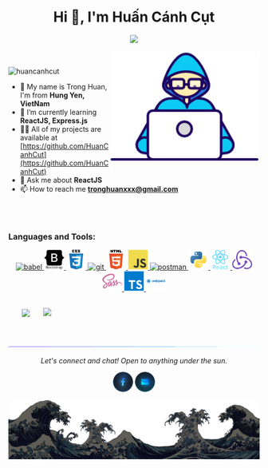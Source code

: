 <h1 align="center">Hi 👋, I'm Huấn Cánh Cụt</h1>
<p align="center">
    <img
        src="https://readme-typing-svg.herokuapp.com?color=%2336BCF7&center=true&vCenter=true&lines=Front-end+Developer+from+Viet+Nam;Nice+to+meet+you...!"
    />
</p>
<div align="left">
    <img
        src="./image/Developer.gif"
        alt="Coding"
        align="right"
        width="300"
    />
<br/>
<p align="left">
        <img
            src="https://komarev.com/ghpvc/?username=huancanhcut&label=Profile%20views&color=0e75b6&style=flat"
            alt="huancanhcut"
        />
    </p>

-   🐧 My name is Trong Huan, I'm from **Hung Yen, VietNam**
-   🌱 I’m currently learning **ReactJS, Express.js**
-   👨‍💻 All of my projects are available at [https://github.com/HuanCanhCut](https://github.com/HuanCanhCut)
-   💬 Ask me about **ReactJS**
-   📫 How to reach me **tronghuanxxx@gmail.com**
</div>

<br/>
<br/>

<h3 align="left">Languages and Tools:</h3>
<p align="center">
    <a href="https://babeljs.io/" target="_blank" rel="noreferrer">
        <img src="https://www.vectorlogo.zone/logos/babeljs/babeljs-icon.svg" alt="babel" width="40" height="40" />
    </a>
    <a href="https://getbootstrap.com" target="_blank" rel="noreferrer">
        <img
            src="https://raw.githubusercontent.com/devicons/devicon/master/icons/bootstrap/bootstrap-plain-wordmark.svg"
            alt="bootstrap"
            width="40"
            height="40"
        />
    </a>
    <a href="https://www.w3schools.com/css/" target="_blank" rel="noreferrer">
        <img
            src="https://raw.githubusercontent.com/devicons/devicon/master/icons/css3/css3-original-wordmark.svg"
            alt="css3"
            width="40"
            height="40"
        />
    </a>
    <a href="https://git-scm.com/" target="_blank" rel="noreferrer">
        <img src="https://www.vectorlogo.zone/logos/git-scm/git-scm-icon.svg" alt="git" width="40" height="40" />
    </a>
    <a href="https://www.w3.org/html/" target="_blank" rel="noreferrer">
        <img
            src="https://raw.githubusercontent.com/devicons/devicon/master/icons/html5/html5-original-wordmark.svg"
            alt="html5"
            width="40"
            height="40"
        />
    </a>
    <a href="https://developer.mozilla.org/en-US/docs/Web/JavaScript" target="_blank" rel="noreferrer">
        <img
            src="https://raw.githubusercontent.com/devicons/devicon/master/icons/javascript/javascript-original.svg"
            alt="javascript"
            width="40"
            height="40"
        />
    </a>
    <a href="https://postman.com" target="_blank" rel="noreferrer">
        <img
            src="https://www.vectorlogo.zone/logos/getpostman/getpostman-icon.svg"
            alt="postman"
            width="40"
            height="40"
        />
    </a>
    <a href="https://www.python.org" target="_blank" rel="noreferrer">
        <img
            src="https://raw.githubusercontent.com/devicons/devicon/master/icons/python/python-original.svg"
            alt="python"
            width="40"
            height="40"
        />
    </a>
    <a href="https://reactjs.org/" target="_blank" rel="noreferrer">
        <img
            src="https://raw.githubusercontent.com/devicons/devicon/master/icons/react/react-original-wordmark.svg"
            alt="react"
            width="40"
            height="40"
        />
    </a>
    <a href="https://redux.js.org" target="_blank" rel="noreferrer">
        <img
            src="https://raw.githubusercontent.com/devicons/devicon/master/icons/redux/redux-original.svg"
            alt="redux"
            width="40"
            height="40"
        />
    </a>
    <a href="https://sass-lang.com" target="_blank" rel="noreferrer">
        <img
            src="https://raw.githubusercontent.com/devicons/devicon/master/icons/sass/sass-original.svg"
            alt="sass"
            width="40"
            height="40"
        />
    </a>
    <a href="https://www.typescriptlang.org/" target="_blank" rel="noreferrer">
        <img
            src="https://raw.githubusercontent.com/devicons/devicon/master/icons/typescript/typescript-original.svg"
            alt="typescript"
            width="40"
            height="40"
        />
    </a>
    <a href="https://webpack.js.org" target="_blank" rel="noreferrer">
        <img
            src="https://raw.githubusercontent.com/devicons/devicon/d00d0969292a6569d45b06d3f350f463a0107b0d/icons/webpack/webpack-original-wordmark.svg"
            alt="webpack"
            width="40"
            height="40"
        />
    </a>
</p>

<br/>

<div align="center">
  <a href="#" title="Trong Huan Github Stats">
    <img align="right" width="434" src="https://github-readme-stats.vercel.app/api?username=HuanCanhCut&theme=tokyonight&show_icons=true&count_private=true&border_color=61dafb">
  </a>

<a href="#" title="Trong Huan Most Used Languages">
    <img width="315" align="center" src="https://github-readme-stats.vercel.app/api/top-langs/?username=HuanCanhCut&theme=tokyonight&count_private=true&layout=compact&langs_count=6&border_color=61dafb">
  </a>
  <br>
</div>

</div>

<br />
<br />

![divider](./image/divider.gif)

<p align="center">
  <i>Let's connect and chat! Open to anything under the sun.</i>
  <p align="center">
      <code><a href="https://www.facebook.com/HuanPG05" target="_blank"><img width="40px" src="./image/Facebook.png" title="Linkedin"/></a></code>
      <code><a href="mailto:tronghuanxxx@gmail.com" target="_blank"><img width="40px" src="./image/Email.png" title="trantiendat.dev@gmail.com"/></a></code>
  </p>
  <img src="./image/wave.png#gh-dark-mode-only">
</p>
